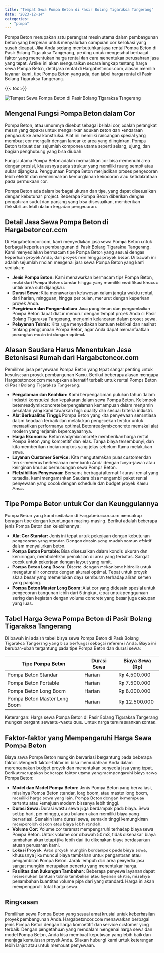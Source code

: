 ```yaml
---
title: "Tempat Sewa Pompa Beton di Pasir Bolang Tigaraksa Tangerang"
date: "2023-12-14"
categories: 
  - "pompa"
---
```




Pompa Beton merupakan satu perangkat mesin utama dalam pembangunan beton yang berperan untuk menyalurkan campuran cor ke lokasi yang susah dicapai. Jika Anda sedang membutuhkan jasa rental Pompa Beton di Pasir Bolang Tigaraksa Tangerang, penting untuk mengetahui berbagai faktor yang menentukan harga rental dan cara menentukan perusahaan jasa yang tepat. Artikel ini akan menguraikan secara lengkap tentang harga sewa Pompa Beton, detil jasa rental di Hargabetoncor.com, alasan memilih layanan kami, tipe Pompa Beton yang ada, dan tabel harga rental di Pasir Bolang Tigaraksa Tangerang.

{{< toc >}}

![Tempat Sewa Pompa Beton di Pasir Bolang Tigaraksa Tangerang](https://hargareadymixid.github.io/pompa/concrete-pump%20(4).png)

## Mengenal Fungsi Pompa Beton dalam Cor

Pompa Beton, atau umumnya disebut sebagai belalai cor, adalah perangkat mesin yang dipakai untuk mengalirkan adukan beton dari kendaraan pengaduk ke area konstruksi. Alat ini memiliki rancangan spesial yang membuat cor mengalir dengan lancar ke area yang diinginkan. Pompa Beton terbuat dari sejumlah komponen utama seperti selang, ujung, dan bagian penghubung yang bisa diubah.

Fungsi utama Pompa Beton adalah memastikan cor bisa memenuhi area dengan presisi, khususnya pada struktur yang memiliki ruang sempit atau sukar dijangkau. Penggunaan Pompa Beton menjadikan proses pengecoran lebih efektif dan meminimalkan kemungkinan kebocoran atau ketidakrataan pada permukaan cor.

Pompa Beton ada dalam berbagai ukuran dan tipe, yang dapat disesuaikan dengan kebutuhan project. Beberapa Pompa Beton diberikan dengan pengaturan sudut dan panjang yang bisa disesuaikan, memberikan fleksibilitas lebih dalam kegiatan pengecoran.

## Detail Jasa Sewa Pompa Beton di Hargabetoncor.com

Di Hargabetoncor.com, kami menyediakan jasa sewa Pompa Beton untuk berbagai keperluan pembangunan di Pasir Bolang Tigaraksa Tangerang. Kami menyediakan bermacam tipe Pompa Beton yang sesuai dengan keperluan proyek Anda, dari proyek mini hingga proyek besar. Di bawah ini adalah sejumlah rincian mengenai jasa sewa Pompa Beton yang kami sediakan:

- **Jenis Pompa Beton:** Kami menawarkan bermacam tipe Pompa Beton, mulai dari Pompa Beton standar hingga yang memiliki modifikasi khusus untuk area sulit dijangkau.
- **Durasi Sewa:** Kita menawarkan keluwesan dalam jangka waktu rental, dari harian, mingguan, hingga per bulan, menurut dengan keperluan proyek Anda.
- **Pengiriman dan Pengembalian:** Jasa pengiriman dan pengembalian Pompa Beton dapat diatur menurut dengan tempat projek Anda di Pasir Bolang Tigaraksa Tangerang, menjamin kelancaran dalam proses sewa.
- **Pelayanan Teknis:** Kita juga menyediakan bantuan teknikal dan nasihat tentang penggunaan Pompa Beton, agar Anda dapat memanfaatkan perangkat mesin ini dengan optimal.

## Alasan Saudara Harus Menentukan Jasa Betonisasi Rumah dari Hargabetoncor.com

Pemilihan jasa penyewaan Pompa Beton yang tepat sangat penting untuk kesuksesan proyek pembangunan Kamu. Berikut beberapa alasan mengapa Hargabetoncor.com merupakan alternatif terbaik untuk rental Pompa Beton di Pasir Bolang Tigaraksa Tangerang:

- **Pengalaman dan Keahlian:** Kami berpengalaman puluhan tahun dalam industri konstruksi dan kepakaran dalam sewa Pompa Beton. Kelompok betonreadymixconcrete berpengalaman kemampuan dalam menjamin peralatan yang kami tawarkan high quality dan sesuai kriteria industri.
- **Alat Berkualitas Tinggi:** Pompa Beton yang kita penyewaan senantiasa dalam keadaan terbaik dan melakukan pengecekan teratur untuk memastikan performanya optimal. Betonreadymixconcrete memakai alat modern yang terjamin kepercayaannya.
- **Harga Ekonomis:** Betonreadymixconcrete memberikan harga rental Pompa Beton yang kompetitif dan jelas. Tanpa biaya tersembunyi, dan kita memberikan rincian ongkos yang jelas sebelum Kamu melakukan sewa.
- **Layanan Customer Service:** Kita mengutamakan puas customer dan terus-menerus berkesiapan membantu Anda dengan tanya-jawab atau keinginan khusus berhubungan sewa Pompa Beton.
- **Fleksibilitas Penyewaan:** Bersama berbagai alternatif durasi rental yang tersedia, kami mengamankan Saudara bisa mengambil paket rental penyewaan yang cocok dengan schedule dan budget proyek Kamu Anda.

## Tipe Pompa Beton untuk Cor dan Keunggulannya

Pompa Beton yang kami sediakan di Hargabetoncor.com mencakup beragam tipe dengan keuntungan masing-masing. Berikut adalah beberapa jenis Pompa Beton dan kelebihannya:

- **Alat Cor Standar:** Jenis ini tepat untuk pekerjaan dengan kebutuhan pengecoran yang standar. Dengan desain yang mudah namun efektif dalam menyalurkan beton.
- **Pompa Beton Portable:** Bisa disesuaikan dalam kondisi ukuran dan kemiringan, membolehkan pemakaian di area yang terbatas. Sangat cocok untuk pekerjaan dengan layout yang rumit.
- **Pompa Beton Long Boom:** Disertai dengan mekanisme hidrolik untuk mengatur alir concrete dengan akurasi optimal. Tepat untuk proyek skala besar yang memerlukan daya semburan terhadap aliran semen yang panjang.
- **Pompa Beton Master Long Boom:** Alat cor yang didesain spesial untuk pengecoran bangunan lebih dari 5 tingkat, tepat untuk penggunaan sering dan kegiatan dengan volume concrete yang besar juga cakupan yang luas.

## Tabel Harga Sewa Pompa Beton di Pasir Bolang Tigaraksa Tangerang

Di bawah ini adalah tabel biaya sewa Pompa Beton di Pasir Bolang Tigaraksa Tangerang yang bisa berfungsi sebagai referensi Anda. Biaya ini berubah-ubah tergantung pada tipe Pompa Beton dan durasi sewa:

| Tipe Pompa Beton | Durasi Sewa | Biaya Sewa (Rp) |
| --- | --- | --- |
| Pompa Beton Standar | Harian | Rp 4.500.000 |
| Pompa Beton Portable | Harian | Rp 7.500.000 |
| Pompa Beton Long Boom | Harian | Rp 8.000.000 |
| Pompa Beton Master Long Boom | Harian | Rp 12.500.000 |

Keterangan: Harga sewa Pompa Beton di Pasir Bolang Tigaraksa Tangerang mungkin berganti sewaktu-waktu dulu. Untuk harga terkini silahkan kontak.

## Faktor-faktor yang Mempengaruhi Harga Sewa Pompa Beton

Biaya sewa Pompa Beton mungkin bervariasi bergantung pada beberapa faktor. Mengerti faktor-faktor ini bisa memudahkan Anda dalam merencanakan budget proyek dan menentukan penyedia jasa yang tepat. Berikut merupakan beberapa faktor utama yang mempengaruhi biaya sewa Pompa Beton:

- **Model dan Model Pompa Beton:** Jenis Pompa Beton yang bervariasi, misalnya Pompa Beton standar, long boom, atau master long boom, memiliki harga sewa yang lain. Pompa Beton dengan kemampuan tertentu atau kemajuan modern biasanya lebih tinggi.
- **Durasi Sewa:** Durasi waktu sewa juga berdampak pada biaya. Sewa setiap hari, per minggu, atau bulanan akan memiliki biaya yang bervariasi. Semakin lama durasi sewa, semakin tinggi kemungkinan memperoleh diskon atau biaya lebih rendah.
- **Volume Cor:** Volume cor teramat mempengaruhi terhadap biaya sewa Pompa Beton. Untuk volume cor dibawah 50 m3, tidak dikenakan biaya tambahan akan tetapi jika lebih dari itu dikenakan biaya berdasarkan aturan perusahan kami.
- **Lokasi Proyek:** Area proyek mungkin berdampak pada biaya sewa, khususnya jika muncul biaya tambahan untuk pengantaran atau pengambilan Pompa Beton. Jarak tempuh dari area penyedia jasa sangat mungkin merupakan penentu yang menentukan harga.
- **Fasilitas dan Dukungan Tambahan:** Beberapa penyewa layanan dapat memerlukan bantuan teknis tambahan atau layanan ekstra, misalnya penambahan kuantitas volume pipa dari yang standard. Harga ini akan mempengaruhi total harga sewa.

## Ringkasan

Pemilihan sewa Pompa Beton yang sesuai amat krusial untuk keberhasilan proyek pembangunan Anda. Hargabetoncor.com menawarkan berbagai jenis Pompa Beton dengan harga kompetitif dan service customer yang terbaik. Dengan pengetahuan yang mendalam mengenai harga sewa dan model Pompa Beton, Anda bisa membuat keputusan yang lebih baik dan menjaga kemulusan proyek Anda. Silakan hubungi kami untuk keterangan lebih lanjut atau untuk membuat penyewaan.
